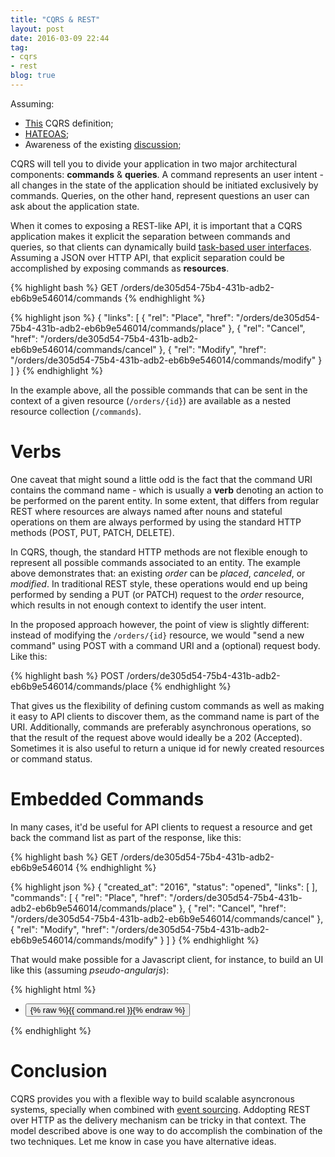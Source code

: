```yaml
---
title: "CQRS & REST"
layout: post
date: 2016-03-09 22:44
tag:
- cqrs
- rest
blog: true
---
```


Assuming:

* [This](http://martinfowler.com/bliki/CQRS.html) CQRS definition;
* [HATEOAS](https://en.wikipedia.org/wiki/HATEOAS);
* Awareness of the existing [discussion](https://groups.google.com/forum/#!msg/dddcqrs/CrDAI2RrLNQ/uy6MDz6SDQAJ);

CQRS will tell you to divide your application in two major architectural components: **commands** & **queries**. A command represents an user intent - all changes in the state of the application should be initiated exclusively by commands. Queries, on the other hand, represent questions an user can ask about the application state.

When it comes to exposing a REST-like API, it is important that a CQRS application makes it explicit the separation between commands and queries, so that clients can dynamically build [task-based user interfaces](http://codebetter.com/gregyoung/2010/02/16/cqrs-task-based-uis-event-sourcing-agh/). Assuming a JSON over HTTP API, that explicit separation could be accomplished by exposing commands as **resources**.

{% highlight bash %}
  GET /orders/de305d54-75b4-431b-adb2-eb6b9e546014/commands
{% endhighlight %}

{% highlight json %}
  {
    "links": [
      {
        "rel": "Place",
        "href": "/orders/de305d54-75b4-431b-adb2-eb6b9e546014/commands/place"
      },
      {
        "rel": "Cancel",
        "href": "/orders/de305d54-75b4-431b-adb2-eb6b9e546014/commands/cancel"
      },
      {
        "rel": "Modify",
        "href": "/orders/de305d54-75b4-431b-adb2-eb6b9e546014/commands/modify"
      }
    ]
  }
{% endhighlight %}

In the example above, all the possible commands that can be sent in the context of a given resource (`/orders/{id}`) are available as a nested resource collection (`/commands`). 

# Verbs

One caveat that might sound a little odd is the fact that the command URI contains the command name - which is usually a **verb** denoting an action to be performed on the parent entity. In some extent, that differs from regular REST where resources are always named after nouns and stateful operations on them are always performed by using the standard HTTP methods (POST, PUT, PATCH, DELETE).

In CQRS, though, the standard HTTP methods are not flexible enough to represent all possible commands associated to an entity. The example above demonstrates that: an existing *order* can be *placed*, *canceled*, or *modified*. In traditional REST style, these operations would end up being performed by sending a PUT (or PATCH) request to the *order* resource, which results in not enough context to identify the user intent.

In the proposed approach however, the point of view is slightly different: instead of modifying the `/orders/{id}` resource, we would "send a new command" using POST with a command URI and a (optional) request body. Like this:

{% highlight bash %}
  POST /orders/de305d54-75b4-431b-adb2-eb6b9e546014/commands/place
{% endhighlight %}

That gives us the flexibility of defining custom commands as well as making it easy to API clients to discover them, as the command name is part of the URI. Additionally, commands are preferably asynchronous operations, so that the result of the request above would ideally be a 202 (Accepted). Sometimes it is also useful to return a unique id for newly created resources or command status.

# Embedded Commands

In many cases, it'd be useful for API clients to request a resource and get back the command list as part of the response, like this: 

{% highlight bash %}
  GET /orders/de305d54-75b4-431b-adb2-eb6b9e546014
{% endhighlight %}

{% highlight json %}
  {
    "created_at": "2016",
    "status": "opened",
    "links": [ ],
    "commands": [
      {
        "rel": "Place",
        "href": "/orders/de305d54-75b4-431b-adb2-eb6b9e546014/commands/place"
      },
      {
        "rel": "Cancel",
        "href": "/orders/de305d54-75b4-431b-adb2-eb6b9e546014/commands/cancel"
      },
      {
        "rel": "Modify",
        "href": "/orders/de305d54-75b4-431b-adb2-eb6b9e546014/commands/modify"
      }
    ]
  }
{% endhighlight %}

That would make possible for a Javascript client, for instance, to build an UI like this (assuming *pseudo-angularjs*):

{% highlight html %}
  <ul>
    <li ng-repeat="command in order.commands">
      <button ng-click="send(command)">
        {% raw %}{{ command.rel }}{% endraw %}
      </button>
    </li>
  </ul>
{% endhighlight %}

# Conclusion

CQRS provides you with a flexible way to build scalable asyncronous systems, specially when combined with [event sourcing](http://www.martinfowler.com/eaaDev/EventSourcing.html). Addopting REST over HTTP as the delivery mechanism can be tricky in that context. The model described above is one way to do accomplish the combination of the two techniques. Let me know in case you have alternative ideas.

